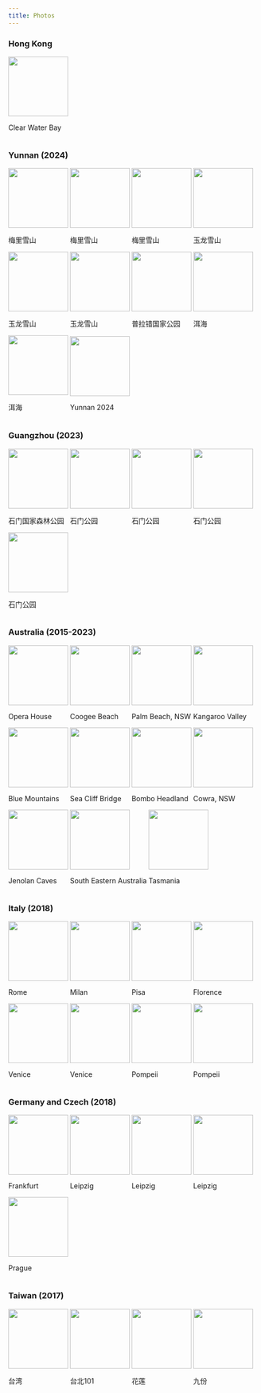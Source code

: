 ```yaml
---
title: Photos
---
```



### Hong Kong
<div id="banner">
	<div class="inline-block" style="display:inline-block;"><a href="assets/photos/Hong_Kong/Clear_Water_Bay.jpg"><img src="assets/photos/Hong_Kong/Clear_Water_Bay.jpg" style="height: 120px;"></a><div><p>Clear Water Bay</p></div></div>
</div>


### Yunnan (2024)
<div id="banner">
	<div class="inline-block" style="display:inline-block;"><a href="assets/photos/Yunnan_2024/Meili_snow_mountains.jpg"><img src="assets/photos/Yunnan_2024/Meili_snow_mountains.jpg" style="height: 120px;"></a><div><p>梅里雪山</p></div></div>
	<div class="inline-block" style="display:inline-block;"><a href="assets/photos/Yunnan_2024/Meili_snow_mountains_3.jpg"><img src="assets/photos/Yunnan_2024/Meili_snow_mountains_3.jpg" style="height: 120px;"></a><div><p>梅里雪山</p></div></div>
	<div class="inline-block" style="display:inline-block;"><a href="assets/photos/Yunnan_2024/Meili_snow_mountains_4.jpg"><img src="assets/photos/Yunnan_2024/Meili_snow_mountains_4.jpg" style="height: 120px;"></a><div><p>梅里雪山</p></div></div>
	<div class="inline-block" style="display:inline-block;"><a href="assets/photos/Yunnan_2024/Yulong_snow_mountain_2.jpg"><img src="assets/photos/Yunnan_2024/Yulong_snow_mountain_2.jpg" style="height: 120px;"></a><div><p>玉龙雪山</p></div></div>
	<div class="inline-block" style="display:inline-block;"><a href="assets/photos/Yunnan_2024/Yulong_snow_mountain.jpg"><img src="assets/photos/Yunnan_2024/Yulong_snow_mountain.jpg" style="height: 120px;"></a><div><p>玉龙雪山</p></div></div>
	<div class="inline-block" style="display:inline-block;"><a href="assets/photos/Yunnan_2024/Yulong_snow_mountain_3.jpg"><img src="assets/photos/Yunnan_2024/Yulong_snow_mountain_3.jpg" style="height: 120px;"></a><div><p>玉龙雪山</p></div></div>
	<div class="inline-block" style="display:inline-block;"><a href="assets/photos/Yunnan_2024/Pudacuo_Natioal_Park_1.jpg"><img src="assets/photos/Yunnan_2024/Pudacuo_Natioal_Park_1.jpg" style="height: 120px;"></a><div><p>普拉错国家公园</p></div></div>
	<div class="inline-block" style="display:inline-block;"><a href="assets/photos/Yunnan_2024/Erhai_Shan.jpg"><img src="assets/photos/Yunnan_2024/Erhai_Shan.jpg" style="height: 120px;"></a><div><p>洱海</p></div></div>
	<div class="inline-block" style="display:inline-block;"><a href="assets/photos/Yunnan_2024/Erhai_Weizhi.jpg"><img src="assets/photos/Yunnan_2024/Erhai_Weizhi.jpg" style="height: 120px;"></a><div><p>洱海</p></div></div>
	<div class="inline-block" style="display:inline-block;"><a href="assets/photos/Yunnan_2024/Yunnan_2024.jpg"><img src="assets/photos/Yunnan_2024/Yunnan_2024.jpg" style="height: 120px;"></a><div><p>Yunnan 2024</p></div></div>
</div>


### Guangzhou (2023)
<div id="banner">
	<div class="inline-block" style="display:inline-block;"><a href="assets/photos/Guangzhou_2023/IMG_5026.jpg"><img src="assets/photos/Guangzhou_2023/IMG_5026.jpg" style="height: 120px;"></a><div><p>石门国家森林公园</p></div></div>
	<div class="inline-block" style="display:inline-block;"><a href="assets/photos/Guangzhou_2023/IMG_5027.jpg"><img src="assets/photos/Guangzhou_2023/IMG_5027.jpg" style="height: 120px;"></a><div><p>石门公园</p></div></div>
	<div class="inline-block" style="display:inline-block;"><a href="assets/photos/Guangzhou_2023/IMG_5028.jpg"><img src="assets/photos/Guangzhou_2023/IMG_5028.jpg" style="height: 120px;"></a><div><p>石门公园</p></div></div>
	<div class="inline-block" style="display:inline-block;"><a href="assets/photos/Guangzhou_2023/IMG_5029.jpg"><img src="assets/photos/Guangzhou_2023/IMG_5029.jpg" style="height: 120px;"></a><div><p>石门公园</p></div></div>
	<div class="inline-block" style="display:inline-block;"><a href="assets/photos/Guangzhou_2023/IMG_5031.jpg"><img src="assets/photos/Guangzhou_2023/IMG_5031.jpg" style="height: 120px;"></a><div><p>石门公园</p></div></div>
</div>


### Australia (2015-2023)
<div id="banner">
	<div class="inline-block" style="display:inline-block;"><a href="assets/photos/Australia/Opera_House.jpg"><img src="assets/photos/Australia/Opera_House.jpg" style="height: 120px;"></a><div><p>Opera House</p></div></div>
	<div class="inline-block" style="display:inline-block;"><a href="assets/photos/Australia/Coogee_Beach.jpg"><img src="assets/photos/Australia/Coogee_Beach.jpg" style="height: 120px;"></a><div><p>Coogee Beach</p></div></div>
	<div class="inline-block" style="display:inline-block;"><a href="assets/photos/Australia/Palm_Beach.jpg"><img src="assets/photos/Australia/Palm_Beach.jpg" style="height: 120px;"></a><div><p>Palm Beach, NSW</p></div></div>
	<div class="inline-block" style="display:inline-block;"><a href="assets/photos/Australia/Kangaroo_Valley.jpg"><img src="assets/photos/Australia/Kangaroo_Valley.jpg" style="height: 120px;"></a><div><p>Kangaroo Valley</p></div></div>
	<div class="inline-block" style="display:inline-block;"><a href="assets/photos/Australia/Blue_Mountains.jpg"><img src="assets/photos/Australia/Blue_Mountains.jpg" style="height: 120px;"></a><div><p>Blue Mountains</p></div></div>
	<div class="inline-block" style="display:inline-block;"><a href="assets/photos/Australia/Sea_Cliff_Bridge.jpg"><img src="assets/photos/Australia/Sea_Cliff_Bridge.jpg" style="height: 120px;"></a><div><p>Sea Cliff Bridge</p></div></div>
	<div class="inline-block" style="display:inline-block;"><a href="assets/photos/Australia/Bombo_Headland.jpg"><img src="assets/photos/Australia/Bombo_Headland.jpg" style="height: 120px;"></a><div><p>Bombo Headland</p></div></div>
	<div class="inline-block" style="display:inline-block;"><a href="assets/photos/Australia/Cowra_1.jpg"><img src="assets/photos/Australia/Cowra_1.jpg" style="height: 120px;"></a><div><p>Cowra, NSW</p></div></div>
	<div class="inline-block" style="display:inline-block;"><a href="assets/photos/Australia/Jenolan_Caves.jpg"><img src="assets/photos/Australia/Jenolan_Caves.jpg" style="height: 120px;"></a><div><p>Jenolan Caves</p></div></div>
	<div class="inline-block" style="display:inline-block;"><a href="assets/photos/Australia/road_trip_2023_1"><img src="assets/photos/Australia/road_trip_2023_1.jpg" style="height: 120px;"></a><div><p>South Eastern Australia</p></div></div>
	<div class="inline-block" style="display:inline-block;"><a href="assets/photos/Australia/road_trip_2023_2"><img src="assets/photos/Australia/road_trip_2023_2.jpg" style="height: 120px;"></a><div><p>Tasmania</p></div></div>
</div>


### Italy (2018)
<div id="banner">
	<div class="inline-block" style="display:inline-block;"><a href="assets/photos/Italy_2018/Rome.jpg"><img src="assets/photos/Italy_2018/Rome.jpg" style="height: 120px;"></a><div><p>Rome</p></div></div>
	<div class="inline-block" style="display:inline-block;"><a href="assets/photos/Italy_2018/Milan.jpg"><img src="assets/photos/Italy_2018/Milan.jpg" style="height: 120px;"></a><div><p>Milan</p></div></div>
	<div class="inline-block" style="display:inline-block;"><a href="assets/photos/Italy_2018/Pisa.jpg"><img src="assets/photos/Italy_2018/Pisa.jpg" style="height: 120px;"></a><div><p>Pisa</p></div></div>
	<div class="inline-block" style="display:inline-block;"><a href="assets/photos/Italy_2018/Florence.jpg"><img src="assets/photos/Italy_2018/Florence.jpg" style="height: 120px;"></a><div><p>Florence</p></div></div>
	<div class="inline-block" style="display:inline-block;"><a href="assets/photos/Italy_2018/Venice.jpg"><img src="assets/photos/Italy_2018/Venice.jpg" style="height: 120px;"></a><div><p>Venice</p></div></div>
	<div class="inline-block" style="display:inline-block;"><a href="assets/photos/Italy_2018/Venice_2.jpg"><img src="assets/photos/Italy_2018/Venice_2.jpg" style="height: 120px;"></a><div><p>Venice</p></div></div>
	<div class="inline-block" style="display:inline-block;"><a href="assets/photos/Italy_2018/Pompeii_1.jpg"><img src="assets/photos/Italy_2018/Pompeii_1.jpg" style="height: 120px;"></a><div><p>Pompeii</p></div></div>
	<div class="inline-block" style="display:inline-block;"><a href="assets/photos/Italy_2018/Pompeii_2.jpg"><img src="assets/photos/Italy_2018/Pompeii_2.jpg" style="height: 120px;"></a><div><p>Pompeii</p></div></div>
</div>


### Germany and Czech (2018)
<div id="banner">
	<div class="inline-block" style="display:inline-block;"><a href="assets/photos/Germany_Czech_2018/Frankfurt.jpg"><img src="assets/photos/Germany_Czech_2018/Frankfurt.jpg" style="height: 120px;"></a><div><p>Frankfurt</p></div></div>
	<div class="inline-block" style="display:inline-block;"><a href="assets/photos/Germany_Czech_2018/Leipzig_1.jpg"><img src="assets/photos/Germany_Czech_2018/Leipzig_1.jpg" style="height: 120px;"></a><div><p>Leipzig</p></div></div>
	<div class="inline-block" style="display:inline-block;"><a href="assets/photos/Germany_Czech_2018/ISME2018_2.jpg"><img src="assets/photos/Germany_Czech_2018/ISME2018_2.jpg" style="height: 120px;"></a><div><p>Leipzig</p></div></div>
	<div class="inline-block" style="display:inline-block;"><a href="assets/photos/Germany_Czech_2018/ISME2018_3.jpg"><img src="assets/photos/Germany_Czech_2018/ISME2018_3.jpg" style="height: 120px;"></a><div><p>Leipzig</p></div></div>
	<div class="inline-block" style="display:inline-block;"><a href="assets/photos/Germany_Czech_2018/Prague.jpg"><img src="assets/photos/Germany_Czech_2018/Prague.jpg" style="height: 120px;"></a><div><p>Prague</p></div></div>
</div>


### Taiwan (2017)
<div id="banner">
	<div class="inline-block" style="display:inline-block;"><a href="assets/photos/Taiwan_2017/Taiwan_1.jpg"><img src="assets/photos/Taiwan_2017/Taiwan_1.jpg" style="height: 120px;"></a><div><p>台湾</p></div></div>
	<div class="inline-block" style="display:inline-block;"><a href="assets/photos/Taiwan_2017/Taipei.jpg"><img src="assets/photos/Taiwan_2017/Taipei.jpg" style="height: 120px;"></a><div><p>台北101</p></div></div>
	<div class="inline-block" style="display:inline-block;"><a href="assets/photos/Taiwan_2017/Taiwan_2.jpg"><img src="assets/photos/Taiwan_2017/Taiwan_2.jpg" style="height: 120px;"></a><div><p>花莲</p></div></div>
	<div class="inline-block" style="display:inline-block;"><a href="assets/photos/Taiwan_2017/Taiwan_3.jpg"><img src="assets/photos/Taiwan_2017/Taiwan_3.jpg" style="height: 120px;"></a><div><p>九份</p></div></div>
</div>


